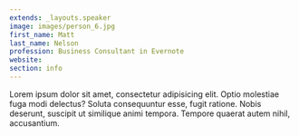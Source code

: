 ```yaml
---
extends: _layouts.speaker
image: images/person_6.jpg
first_name: Matt
last_name: Nelson
profession: Business Consultant in Evernote
website: 
section: info
---
```

Lorem ipsum dolor sit amet, consectetur adipisicing elit. Optio molestiae fuga modi delectus? Soluta consequuntur esse, fugit ratione. Nobis deserunt, suscipit ut similique animi tempora. Tempore quaerat autem nihil, accusantium.